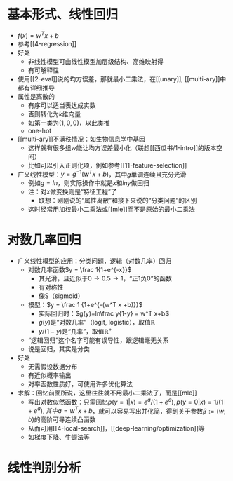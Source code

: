 # 基本形式、线性回归
- $f(x) = w^T x +b$
- 参考[[4-regression]]
- 好处
  - 非线性模型可由线性模型加层级结构、高维映射得
  - 有可解释性
- 使用[[2-eval]]说的均方误差，那就最小二乘法，在[[unary]], [[multi-ary]]中都有详细推导
- 属性是离散的
  - 有序可以适当表达成实数
  - 否则转化为$k$维向量
  - 如第一类为$(1,0,0)$，以此类推
  - one-hot
- [[multi-ary]]不满秩情况：如生物信息学中基因
  - 这样就有很多组$w$能让均方误差最小化（联想[[西瓜书/1-intro]]的版本空间）
  - 比如可以引入正则化项，例如参考[[11-feature-selection]]
- 广义线性模型：$y = g^{-1}(w^T x +b)$，其中$g$单调连续且充分光滑
  - 例如$g=ln$，则实际操作中就是$x$和$lny$做回归
  - 注：对$x$做变换则是“特征工程”了
    - 联想：刚刚说的“属性离散”和接下来说的“分类问题”的区别
  - 这时经常用加权最小二乘法或[[mle]]而不是原始的最小二乘法
# 对数几率回归
- 广义线性模型的应用：分类问题，逻辑（对数几率）回归
  - 对数几率函数$y = \frac 1{1+e^{-x}}$
    - 其光滑，且近似于$0\to 0.5\to 1$，“正1负0”的函数
    - 有对称性
    - 像S（sigmoid）
  - 模型：$y = \frac 1 {1+e^{-(w^T x +b)}}$
    - 实际回归时：$g(y)=ln\frac y{1-y} = w^T x+b$
    - $g(y)$是“对数几率”（logit, logistic），取值$\mathbb R$
    - $y/(1-y)$是“几率”，取值$\mathbb R^+$
  - “逻辑回归”这个名字可能有误导性，跟逻辑毫无关系
  - 说是回归，其实是分类
- 好处
  - 无需假设数据分布
  - 有近似概率输出
  - 对率函数性质好，可使用许多优化算法
- 求解：回忆前面所说，这里往往就不用最小二乘法了，而是[[mle]]
  - 写出对数似然函数：只需回忆$p(y=1|x)=e^a/(1+e^a), p(y=0|x)=1/(1+e^a),其中a=w^T x+b$，就可以容易写出并化简，得到关于参数$\beta:=(w;b)$的高阶可导连续凸函数
  - 从而可用[[4-local-search]]，[[deep-learning/optimization]]等
  - 如梯度下降、牛顿法等
# 线性判别分析